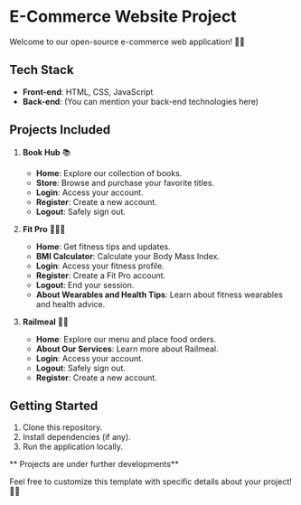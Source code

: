 # E-Commerce Website Project

Welcome to our open-source e-commerce web application! 🛒🌟

## Tech Stack
- **Front-end**: HTML, CSS, JavaScript
- **Back-end**: (You can mention your back-end technologies here)

## Projects Included
1. **Book Hub** 📚
   - **Home**: Explore our collection of books.
   - **Store**: Browse and purchase your favorite titles.
   - **Login**: Access your account.
   - **Register**: Create a new account.
   - **Logout**: Safely sign out.

2. **Fit Pro** 💪🏋️‍♂️
   - **Home**: Get fitness tips and updates.
   - **BMI Calculator**: Calculate your Body Mass Index.
   - **Login**: Access your fitness profile.
   - **Register**: Create a Fit Pro account.
   - **Logout**: End your session.
   - **About Wearables and Health Tips**: Learn about fitness wearables and health advice.

3. **Railmeal** 🚂🍔
   - **Home**: Explore our menu and place food orders.
   - **About Our Services**: Learn more about Railmeal.
   - **Login**: Access your account.
   - **Logout**: Safely sign out.
   - **Register**: Create a new account.

## Getting Started
1. Clone this repository.
2. Install dependencies (if any).
3. Run the application locally.

** Projects are under further developments**

Feel free to customize this template with specific details about your project! 🎉✨
